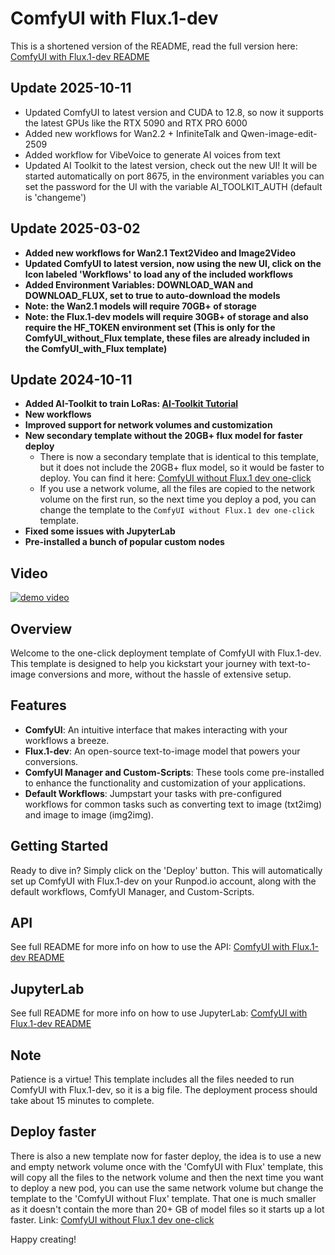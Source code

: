 # ComfyUI with Flux.1-dev

This is a shortened version of the README, read the full version here: [ComfyUI with Flux.1-dev README](https://github.com/ValyrianTech/ComfyUI_with_Flux/blob/main/README.md)

## Update 2025-10-11
- Updated ComfyUI to latest version and CUDA to 12.8, so now it supports the latest GPUs like the RTX 5090 and RTX PRO 6000
- Added new workflows for Wan2.2 + InfiniteTalk and Qwen-image-edit-2509
- Added workflow for VibeVoice to generate AI voices from text
- Updated AI Toolkit to the latest version, check out the new UI! It will be started automatically on port 8675, in the environment variables you can set the password for the UI with the variable AI_TOOLKIT_AUTH (default is 'changeme')

## Update 2025-03-02
- **Added new workflows for Wan2.1 Text2Video and Image2Video**
- **Updated ComfyUI to latest version, now using the new UI, click on the Icon labeled 'Workflows' to load any of the included workflows**
- **Added Environment Variables: DOWNLOAD_WAN and DOWNLOAD_FLUX, set to true to auto-download the models**
- **Note: the Wan2.1 models will require 70GB+ of storage**
- **Note: the Flux.1-dev models will require 30GB+ of storage and also require the HF_TOKEN environment set (This is only for the ComfyUI_without_Flux template, these files are already included in the ComfyUI_with_Flux template)**

## Update 2024-10-11

- **Added AI-Toolkit to train LoRas:  [AI-Toolkit Tutorial](https://github.com/ValyrianTech/ComfyUI_with_Flux/blob/main/comfyui-without-flux/ai-toolkit/Tutorial_how_to_train_a_LoRa.md)**
- **New workflows**
- **Improved support for network volumes and customization**
- **New secondary template without the 20GB+ flux model for faster deploy**
    - There is now a secondary template that is identical to this template, but it does not include the 20GB+ flux model, so it would be faster to deploy. You can find it here: [ComfyUI without Flux.1 dev one-click](https://runpod.io/console/deploy?template=aomdggbx0y&ref=2vdt3dn9)
    - If you use a network volume, all the files are copied to the network volume on the first run, so the next time you deploy a pod, you can change the template to the `ComfyUI without Flux.1 dev one-click` template.
- **Fixed some issues with JupyterLab**
- **Pre-installed a bunch of popular custom nodes**

## Video
[![demo video](https://github.com/ValyrianTech/ComfyUI_with_Flux/blob/main/video_screenshot.png?raw=true)](https://youtu.be/WojIAFte-5E)


## Overview
Welcome to the one-click deployment template of ComfyUI with Flux.1-dev. This template is designed to help you kickstart your journey with text-to-image conversions and more, without the hassle of extensive setup. 

## Features
- **ComfyUI**: An intuitive interface that makes interacting with your workflows a breeze.
- **Flux.1-dev**: An open-source text-to-image model that powers your conversions.
- **ComfyUI Manager and Custom-Scripts**: These tools come pre-installed to enhance the functionality and customization of your applications.
- **Default Workflows**: Jumpstart your tasks with pre-configured workflows for common tasks such as converting text to image (txt2img) and image to image (img2img).

## Getting Started
Ready to dive in? Simply click on the 'Deploy' button. This will automatically set up ComfyUI with Flux.1-dev on your Runpod.io account, along with the default workflows, ComfyUI Manager, and Custom-Scripts.

## API
See full README for more info on how to use the API: [ComfyUI with Flux.1-dev README](https://github.com/ValyrianTech/ComfyUI_with_Flux/blob/main/README.md)

## JupyterLab
See full README for more info on how to use JupyterLab: [ComfyUI with Flux.1-dev README](https://github.com/ValyrianTech/ComfyUI_with_Flux/blob/main/README.md)

## Note
Patience is a virtue! This template includes all the files needed to run ComfyUI with Flux.1-dev, so it is a big file. The deployment process should take about 15 minutes to complete. 

## Deploy faster
There is also a new template now for faster deploy, the idea is to use a new and empty network volume once with the 'ComfyUI with Flux' template, this will copy all the files to the network volume and then the next time you want to deploy a new pod, you can use the same network volume but change the template to the 'ComfyUI without Flux' template. That one is much smaller as it doesn't contain the more than 20+ GB of model files so it starts up a lot faster. 
Link: [ComfyUI without Flux.1 dev one-click](https://www.runpod.io/console/explore/aomdggbx0y)

Happy creating!